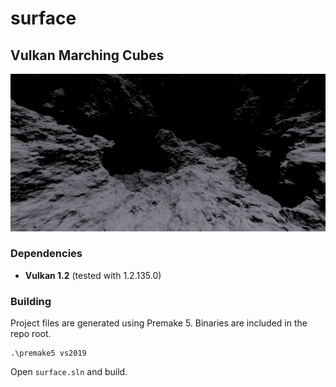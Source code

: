 # surface

## Vulkan Marching Cubes

![screenshot](https://raw.githubusercontent.com/avennstrom/surface/master/screenshot.png)

### Dependencies

* **Vulkan 1.2** (tested with 1.2.135.0)

### Building

Project files are generated using Premake 5. Binaries are included in the repo root.

```
.\premake5 vs2019
```

Open `surface.sln` and build.
